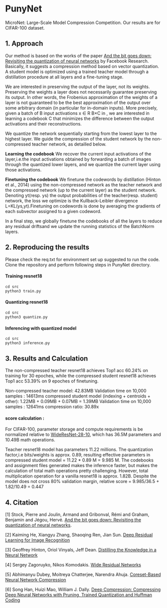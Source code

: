 # PunyNet
MicroNet: Large-Scale Model Compression Competition.
Our results are for CIFAR-100 dataset.

## 1. Approach
Our method is based on the works of the paper [And the bit goes down: Revisiting the quantization of neural networks](https://arxiv.org/abs/1907.05686) by Facebook Research. Basically, it suggests a compression method based on vector quantization. A student model is optimized using a trained teacher model through a distillation procedure at all layers and a fine-tuning stage.

We are interested in preserving the output of the layer, not its weights. Preserving the weights a layer does not necessarily guarantee preserving its output. In other words, the Frobenius approximation of the weights of a layer is not guaranteed to be the best approximation of the output over some arbitrary domain (in particular
for in-domain inputs).
More precisely, given a batch of B input activations x ∈ R B×C in , we are interested in learning a codebook C that minimizes the difference between the output activations and their reconstructions.

We quantize the network sequentially starting from the lowest layer to the highest layer. We guide the compression of the student network by the non-compressed teacher network, as detailled below.

<b>Learning the codebook</b>  We recover the current input activations of the layer,i.e.the input activations obtained by forwarding a batch of images through the quantized lower layers, and we quantize the current layer using those activations.

<b>Finetuning the codebook</b> We finetune the codewords by distillation (Hinton et al., 2014) using the non-compressed network as the teacher network and the compressed network (up to the current layer) as the student network.  Denoting yt(resp. ys) the output probabilities of the teacher(resp.  student) network, the loss we optimize is the Kullback-Leibler divergence L=KL(ys,yt).Finetuning on codewords is done by averaging the gradients of each subvector assigned to a given codeword.

In a final step,  we globally finetune the codebooks of all the layers to reduce any residual driftsand we update the running statistics of the BatchNorm layers.

## 2. Reproducing the results

Please check the req.txt for environment set up suggested to run the code.
Clone the repository and perform following steps in PunyNet directory.
#### Training resnet18 
```
cd src
python3 train.py
```
#### Quantizing resnet18
```
cd src
python3 quantize.py
```
#### Inferencing with quantized model
```
cd src
python3 inference.py
```

## 3. Results and Calculation

The non-compressed teacher resnet18 achieves Top1 acc 60.24% on training for 30 epoches, while the compressed student resnet18 achieves Top1 acc 53.39% on 9 epoches of finetuning.

Non-compressed teacher model: 42.83MB
Validation time on 10,000 samples : 14613ms
compressed student model (indexing + centroids + other): 1.22MB + 0.09MB + 0.07MB = 1.39MB
Validation time on 10,000 samples : 12641ms
compression ratio: 30.89x

#### score calculation : 
For CIFAR-100, parameter storage and compute requirements is be normalized relative to [WideResNet-28-10](https://arxiv.org/pdf/1605.07146.pdf), which has 36.5M parameters and 10.49B math operations.

Teacher resnet18 model has parameters 11.22 millions. The quantization factor,i.e bits/weights is approx. 0.89, resulting effective parameters in compressed student model = 11.22 * 0.89 M = 9.985 M. The codebooks and assignment files generated makes the inference faster, but makes the calculation of total math operations pretty challenging. However, total multiplication operation for a vanilla resnet18 is approx. 1.82B.
Despite the model does not cross 80% validation margin, relative score = 9.985/36.5 + 1.82/10.49 = 0.447

## 4. Citation

[1] Stock, Pierre and Joulin, Armand and Gribonval, Rémi and Graham, Benjamin and Jégou, Hervé. [And the bit goes down: Revisiting the quantization of neural networks](https://arxiv.org/abs/1907.05686).

[2] Kaiming He, Xiangyu Zhang, Shaoqing Ren, Jian Sun. [Deep Residual Learning for Image Recognition](https://arxiv.org/abs/1512.03385)

[3] Geoffrey Hinton, Oriol Vinyals, Jeff Dean. [Distilling the Knowledge in a Neural Network](https://arxiv.org/abs/1503.02531)

[4] Sergey Zagoruyko, Nikos Komodakis. [Wide Residual Networks](https://arxiv.org/abs/1605.07146)

[5] Abhimanyu Dubey, Moitreya Chatterjee, Narendra Ahuja. [Coreset-Based Neural Network Compression](https://arxiv.org/abs/1807.09810)

[6] Song Han, Huizi Mao, William J. Dally. [Deep Compression: Compressing Deep Neural Networks with Pruning, Trained Quantization and Huffman Coding](https://arxiv.org/abs/1510.00149)
